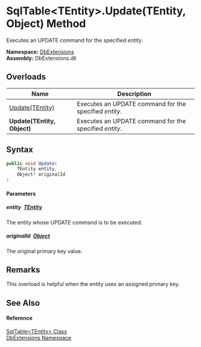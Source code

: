 SqlTable&lt;TEntity>.Update(TEntity, Object) Method
===================================================
Executes an UPDATE command for the specified *entity*.
  
**Namespace:** [DbExtensions][1]  
**Assembly:** DbExtensions.dll

Overloads
---------

| Name                        | Description                                            |
| --------------------------- | ------------------------------------------------------ |
| [Update(TEntity)][2]        | Executes an UPDATE command for the specified *entity*. |
| **Update(TEntity, Object)** | Executes an UPDATE command for the specified *entity*. |


Syntax
------

```csharp
public void Update(
	TEntity entity,
	Object? originalId
)
```

#### Parameters

##### *entity*  [TEntity][3]
The entity whose UPDATE command is to be executed.

##### *originalId*  [Object][4]
The original primary key value.


Remarks
-------
This overload is helpful when the entity uses an assigned primary key.

See Also
--------

#### Reference
[SqlTable&lt;TEntity> Class][3]  
[DbExtensions Namespace][1]  

[1]: ../README.md
[2]: Update.md
[3]: README.md
[4]: https://learn.microsoft.com/dotnet/api/system.object